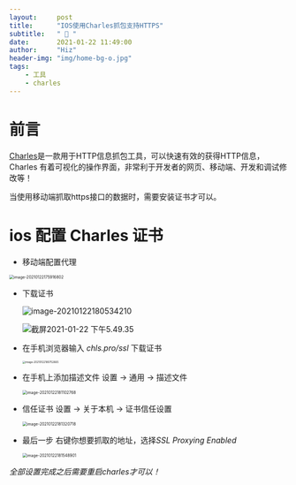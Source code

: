 ```yaml
---
layout:     post
title:      "IOS使用Charles抓包支持HTTPS"
subtitle:   " 🍶 "
date:       2021-01-22 11:49:00
author:     "Hiz"
header-img: "img/home-bg-o.jpg"
tags:
    - 工具
    - charles
---
```


# 前言

[Charles](https://www.charlesproxy.com/)是一款用于HTTP信息抓包工具，可以快速有效的获得HTTP信息，Charles 有着可视化的操作界面，非常利于开发者的网页、移动端、开发和调试修改等！

当使用移动端抓取https接口的数据时，需要安装证书才可以。

# ios 配置 Charles 证书
*  移动端配置代理

  <img src="https://gitee.com/inkkk0516/typora/raw/master/image-20210122175916802.png" alt="image-20210122175916802" style="zoom:50%;" />

* 下载证书

  ![image-20210122180534210](https://gitee.com/inkkk0516/typora/raw/master/image-20210122180534210.png)

  ![截屏2021-01-22 下午5.49.35](https://gitee.com/inkkk0516/typora/raw/master/%E6%88%AA%E5%B1%8F2021-01-22%20%E4%B8%8B%E5%8D%885.49.35.png)

* 在手机浏览器输入 *chls.pro/ssl* 下载证书

  <img src="https://gitee.com/inkkk0516/typora/raw/master/image-20210122180752665.png" alt="image-20210122180752665" style="zoom:33%;" />

* 在手机上添加描述文件 设置 -> 通用 -> 描述文件

  <img src="https://gitee.com/inkkk0516/typora/raw/master/image-20210122181102768.png" alt="image-20210122181102768" style="zoom:50%;" />

* 信任证书 设置 -> 关于本机 -> 证书信任设置

  <img src="https://gitee.com/inkkk0516/typora/raw/master/image-20210122181320718.png" alt="image-20210122181320718" style="zoom:50%;" />

  

* 最后一步 右键你想要抓取的地址，选择*SSL Proxying Enabled*

  <img src="https://gitee.com/inkkk0516/typora/raw/master/image-20210122181548901.png" alt="image-20210122181548901" style="zoom:50%;" />

*全部设置完成之后需要重启charles才可以！*